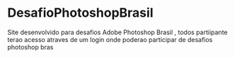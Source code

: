 # DesafioPhotoshopBrasil
Site desenvolvido para desafios Adobe Photoshop Brasil , todos partiipante terao acesso atraves de um login onde poderao participar de desafios photoshop bras
